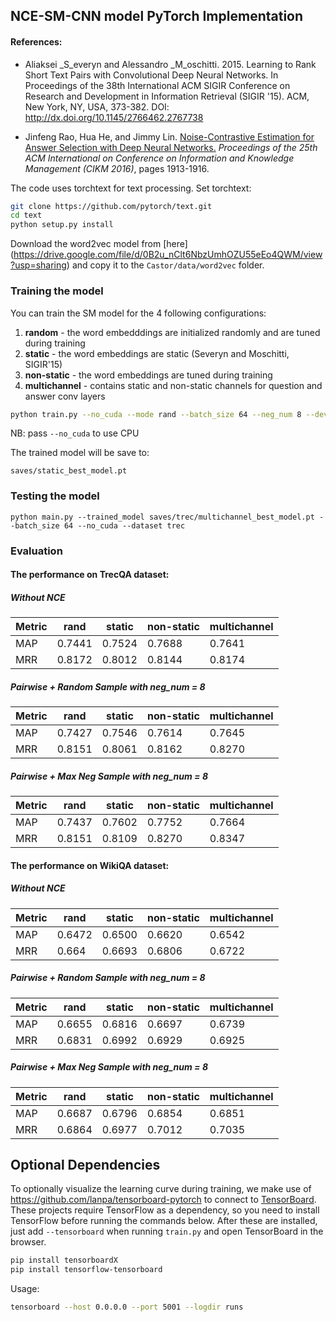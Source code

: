 ## NCE-SM-CNN model PyTorch Implementation

#### References:
+ Aliaksei _S_everyn and Alessandro _M_oschitti. 2015. Learning to Rank Short Text Pairs with Convolutional Deep Neural
Networks. In Proceedings of the 38th International ACM SIGIR Conference on Research and Development in Information 
Retrieval (SIGIR '15). ACM, New York, NY, USA, 373-382. DOI: http://dx.doi.org/10.1145/2766462.2767738

+ Jinfeng Rao, Hua He, and Jimmy Lin. [Noise-Contrastive Estimation for Answer Selection with Deep Neural Networks.](http://dl.acm.org/citation.cfm?id=2983872) *Proceedings of the 25th ACM International on Conference on Information and Knowledge Management (CIKM 2016)*, pages 1913-1916.


The code uses torchtext for text processing. Set torchtext:
```bash
git clone https://github.com/pytorch/text.git
cd text
python setup.py install
```

Download the word2vec model from [here] (https://drive.google.com/file/d/0B2u_nClt6NbzUmhOZU55eEo4QWM/view?usp=sharing)
and copy it to the `Castor/data/word2vec` folder. 

### Training the model

You can train the SM model for the 4 following configurations:
1. __random__ - the word embedddings are initialized randomly and are tuned during training
2. __static__ - the word embeddings are static (Severyn and Moschitti, SIGIR'15)
3. __non-static__ - the word embeddings are tuned during training
4. __multichannel__ - contains static and non-static channels for question and answer conv layers


```bash
python train.py --no_cuda --mode rand --batch_size 64 --neg_num 8 --dev_every 50 --patience 100 --dataset trec
```

NB: pass `--no_cuda` to use CPU

The trained model will be save to:
```
saves/static_best_model.pt
```

### Testing the model

```
python main.py --trained_model saves/trec/multichannel_best_model.pt --batch_size 64 --no_cuda --dataset trec
```

### Evaluation

#### The performance on TrecQA dataset:

##### Without NCE

Metric |rand   |static|non-static|multichannel
-------|-------|------|----------|------------
MAP    |0.7441 |0.7524|0.7688    |0.7641
MRR    |0.8172 |0.8012|0.8144    |0.8174

##### Pairwise + Random Sample with neg_num = 8

Metric |rand   |static|non-static|multichannel
-------|-------|------|----------|------------
MAP    |0.7427 |0.7546|0.7614    | 0.7645
MRR    |0.8151 |0.8061|0.8162    | 0.8270

##### Pairwise + Max Neg Sample with neg_num = 8

Metric |rand   |static|non-static|multichannel
-------|-------|------|----------|------------
MAP    |0.7437 |0.7602|0.7752   |0.7664
MRR    |0.8151 |0.8109 |0.8270    |0.8347


#### The performance on WikiQA dataset:

##### Without NCE

Metric |rand   |static|non-static|multichannel
-------|-------|------|----------|------------
MAP    |0.6472 |0.6500 | 0.6620|0.6542
MRR    |0.664 |0.6693 | 0.6806|0.6722

##### Pairwise + Random Sample with neg_num = 8

Metric |rand   |static|non-static|multichannel
-------|-------|------|----------|------------
MAP    |0.6655 |0.6816|0.6697  |0.6739
MRR    |0.6831 |0.6992 |0.6929 |0.6925

##### Pairwise + Max Neg Sample with neg_num = 8

Metric |rand   |static|non-static|multichannel
-------|-------|------|----------|------------
MAP    |0.6687 |0.6796|0.6854   |0.6851
MRR    |0.6864 |0.6977 |0.7012   |0.7035


## Optional Dependencies

To optionally visualize the learning curve during training, we make use of https://github.com/lanpa/tensorboard-pytorch to connect to [TensorBoard](https://github.com/tensorflow/tensorboard). These projects require TensorFlow as a dependency, so you need to install TensorFlow before running the commands below. After these are installed, just add `--tensorboard` when running `train.py` and open TensorBoard in the browser.

```sh
pip install tensorboardX
pip install tensorflow-tensorboard
```

Usage:

```sh
tensorboard --host 0.0.0.0 --port 5001 --logdir runs
```